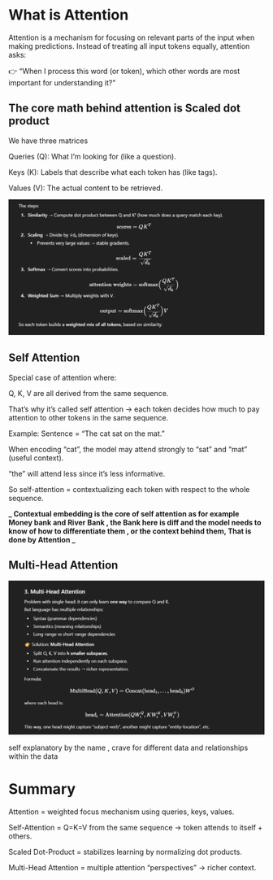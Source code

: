 # What is Attention

Attention is a mechanism for focusing on relevant parts of the input when making predictions.
Instead of treating all input tokens equally, attention asks:

👉 “When I process this word (or token), which other words are most important for understanding it?”

## The core math behind attention is Scaled dot product

We have three matrices

Queries (Q): What I’m looking for (like a question).

Keys (K): Labels that describe what each token has (like tags).

Values (V): The actual content to be retrieved.

![alt text](image.png)

## Self Attention

Special case of attention where:

Q, K, V are all derived from the same sequence.

That’s why it’s called self attention → each token decides how much to pay attention to other tokens in the same sequence.

Example:
Sentence = “The cat sat on the mat.”

When encoding “cat”, the model may attend strongly to “sat” and “mat” (useful context).

“the” will attend less since it’s less informative.

So self-attention = contextualizing each token with respect to the whole sequence.

**_ Contextual embedding is the core of self attention as for example Money bank and River Bank , the Bank here is diff and the model needs to know of how to differentiate them , or the context behind them, That is done by Attention _**

## Multi-Head Attention

![alt text](image-1.png)

self explanatory by the name , crave for different data and relationships within the data

# Summary

Attention = weighted focus mechanism using queries, keys, values.

Self-Attention = Q=K=V from the same sequence → token attends to itself + others.

Scaled Dot-Product = stabilizes learning by normalizing dot products.

Multi-Head Attention = multiple attention “perspectives” → richer context.
